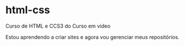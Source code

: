 # html-css
 Curso de HTML e CCS3 do Curso em video

Estou aprendendo a criar sites e agora vou gerenciar meus repositórios.